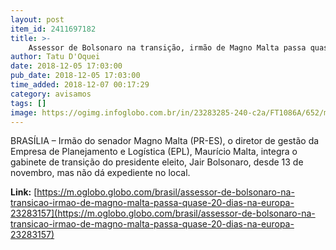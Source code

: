 ```yaml
---
layout: post
item_id: 2411697182
title: >-
    Assessor de Bolsonaro na transição, irmão de Magno Malta passa quase 20 dias na Europa
author: Tatu D'Oquei
date: 2018-12-05 17:03:00
pub_date: 2018-12-05 17:03:00
time_added: 2018-12-07 00:17:29
category: avisamos
tags: []
image: https://ogimg.infoglobo.com.br/in/23283285-240-c2a/FT1086A/652/magno.jpg
---
```


BRASÍLIA – Irmão do senador Magno Malta (PR-ES), o diretor de gestão da Empresa de Planejamento e Logística (EPL), Maurício Malta, integra o gabinete de transição do presidente eleito, Jair Bolsonaro, desde 13 de novembro, mas não dá expediente no local.

**Link:** [https://m.oglobo.globo.com/brasil/assessor-de-bolsonaro-na-transicao-irmao-de-magno-malta-passa-quase-20-dias-na-europa-23283157](https://m.oglobo.globo.com/brasil/assessor-de-bolsonaro-na-transicao-irmao-de-magno-malta-passa-quase-20-dias-na-europa-23283157)

